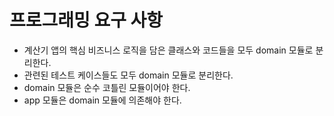# 프로그래밍 요구 사항

- 계산기 앱의 핵심 비즈니스 로직을 담은 클래스와 코드들을 모두 domain 모듈로 분리한다.
- 관련된 테스트 케이스들도 모두 domain 모듈로 분리한다.
- domain 모듈은 순수 코틀린 모듈이어야 한다.
- app 모듈은 domain 모듈에 의존해야 한다.